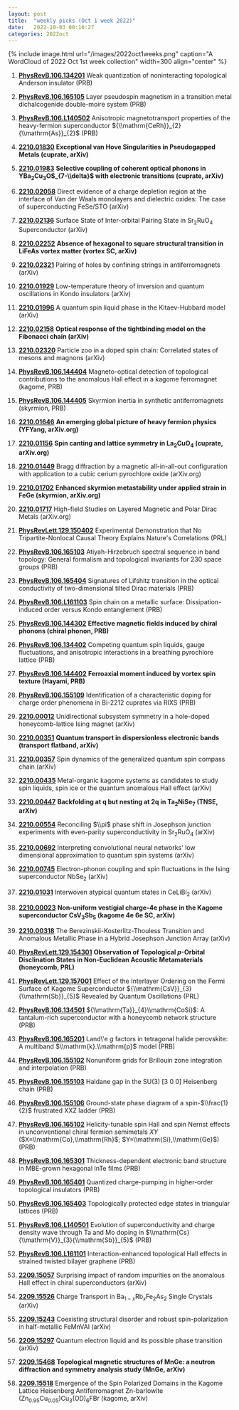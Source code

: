```yaml
---
layout: post
title:  "weekly picks (Oct 1 week 2022)"
date:   2022-10-03 00:16:27
categories: 2022oct
---
```


{% include image.html url="/images/2022oct1weeks.png" caption="A WordCloud of 2022 Oct 1st week collection" width=300 align="center" %}


1. **[PhysRevB.106.134201](https://link.aps.org/doi/10.1103/PhysRevB.106.134201)** Weak quantization of noninteracting topological Anderson insulator (PRB)

1. **[PhysRevB.106.165105](https://link.aps.org/doi/10.1103/PhysRevB.106.165105)** Layer pseudospin magnetism in a transition metal dichalcogenide double-moire system (PRB)

1. **[PhysRevB.106.L140502](https://link.aps.org/doi/10.1103/PhysRevB.106.L140502)** Anisotropic magnetotransport properties of the heavy-fermion superconductor ${\\mathrm{CeRh}}_{2}{\\mathrm{As}}_{2}$ (PRB)



1. **[2210.01830](http://arxiv.org/abs/2210.01830)** **Exceptional van Hove Singularities in Pseudogapped Metals (cuprate, arXiv)**

1. **[2210.01983](http://arxiv.org/abs/2210.01983)** **Selective coupling of coherent optical phonons in YBa$_2$Cu$_3$O$_{7-\\delta}$ with electronic transitions (cuprate, arXiv)**

1. **[2210.02058](http://arxiv.org/abs/2210.02058)** Direct evidence of a charge depletion region at the interface of Van der Waals monolayers and dielectric oxides: The case of superconducting FeSe/STO (arXiv)

1. **[2210.02136](http://arxiv.org/abs/2210.02136)** Surface State of Inter-orbital Pairing State in Sr$_2$RuO$_4$ Superconductor (arXiv)

1. **[2210.02252](http://arxiv.org/abs/2210.02252)** **Absence of hexagonal to square structural transition in LiFeAs vortex matter (vortex SC, arXiv)**

1. **[2210.02321](http://arxiv.org/abs/2210.02321)** Pairing of holes by confining strings in antiferromagnets (arXiv)

1. **[2210.01929](http://arxiv.org/abs/2210.01929)** Low-temperature theory of inversion and quantum oscillations in Kondo insulators (arXiv)

1. **[2210.01996](http://arxiv.org/abs/2210.01996)** A quantum spin liquid phase in the Kitaev-Hubbard model (arXiv)

1. **[2210.02158](http://arxiv.org/abs/2210.02158)** **Optical response of the tightbinding model on the Fibonacci chain (arXiv)**

1. **[2210.02320](http://arxiv.org/abs/2210.02320)** Particle zoo in a doped spin chain: Correlated states of mesons and magnons (arXiv)




1. **[PhysRevB.106.144404](https://link.aps.org/doi/10.1103/PhysRevB.106.144404)** Magneto-optical detection of topological contributions to the anomalous Hall effect in a kagome ferromagnet (kagome, PRB)

1. **[PhysRevB.106.144405](https://link.aps.org/doi/10.1103/PhysRevB.106.144405)** Skyrmion inertia in synthetic antiferromagnets (skyrmion, PRB)


1. **[2210.01646](http://arxiv.org/abs/2210.01646)** **An emerging global picture of heavy fermion physics (YFYang, arXiv.org)**

1. **[2210.01156](http://arxiv.org/abs/2210.01156)** **Spin canting and lattice symmetry in La$_2$CuO$_4$ (cuprate, arXiv.org)**

1. **[2210.01449](http://arxiv.org/abs/2210.01449)** Bragg diffraction by a magnetic all-in-all-out configuration with application to a cubic cerium pyrochlore oxide (arXiv.org)

1. **[2210.01702](http://arxiv.org/abs/2210.01702)** **Enhanced skyrmion metastability under applied strain in FeGe (skyrmion, arXiv.org)**

1. **[2210.01717](http://arxiv.org/abs/2210.01717)** High-field Studies on Layered Magnetic and Polar Dirac Metals (arXiv.org)

1. **[PhysRevLett.129.150402](https://link.aps.org/doi/10.1103/PhysRevLett.129.150402)** Experimental Demonstration that No Tripartite-Nonlocal Causal Theory Explains Nature's Correlations (PRL)

1. **[PhysRevB.106.165103](https://link.aps.org/doi/10.1103/PhysRevB.106.165103)** Atiyah-Hirzebruch spectral sequence in band topology: General formalism and topological invariants for 230 space groups (PRB)

1. **[PhysRevB.106.165404](https://link.aps.org/doi/10.1103/PhysRevB.106.165404)** Signatures of Lifshitz transition in the optical conductivity of two-dimensional tilted Dirac materials (PRB)

1. **[PhysRevB.106.L161103](https://link.aps.org/doi/10.1103/PhysRevB.106.L161103)** Spin chain on a metallic surface: Dissipation-induced order versus Kondo entanglement (PRB)

1. **[PhysRevB.106.144302](https://link.aps.org/doi/10.1103/PhysRevB.106.144302)** **Effective magnetic fields induced by chiral phonons (chiral phonon, PRB)**

1. **[PhysRevB.106.134402](https://link.aps.org/doi/10.1103/PhysRevB.106.134402)** Competing quantum spin liquids, gauge fluctuations, and anisotropic interactions in a breathing pyrochlore lattice (PRB)

1. **[PhysRevB.106.144402](https://link.aps.org/doi/10.1103/PhysRevB.106.144402)** **Ferroaxial moment induced by vortex spin texture (Hayami, PRB)**

1. **[PhysRevB.106.155109](https://link.aps.org/doi/10.1103/PhysRevB.106.155109)** Identification of a characteristic doping for charge order phenomena in Bi-2212 cuprates via RIXS (PRB)



1. **[2210.00012](http://arxiv.org/abs/2210.00012)** Unidirectional subsystem symmetry in a hole-doped honeycomb-lattice Ising magnet (arXiv)

1. **[2210.00351](http://arxiv.org/abs/2210.00351)** **Quantum transport in dispersionless electronic bands (transport flatband, arXiv)**

1. **[2210.00357](http://arxiv.org/abs/2210.00357)** Spin dynamics of the generalized quantum spin compass chain (arXiv)

1. **[2210.00435](http://arxiv.org/abs/2210.00435)** Metal-organic kagome systems as candidates to study spin liquids, spin ice or the quantum anomalous Hall effect (arXiv)

1. **[2210.00447](http://arxiv.org/abs/2210.00447)** **Backfolding at q but nesting at 2q in Ta$_2$NiSe$_7$ (TNSE, arXiv)**

1. **[2210.00554](http://arxiv.org/abs/2210.00554)** Reconciling $\\pi$ phase shift in Josephson junction experiments with even-parity superconductivity in Sr$_2$RuO$_4$ (arXiv)

1. **[2210.00692](http://arxiv.org/abs/2210.00692)** Interpreting convolutional neural networks' low dimensional approximation to quantum spin systems (arXiv)

1. **[2210.00745](http://arxiv.org/abs/2210.00745)** Electron-phonon coupling and spin fluctuations in the Ising superconductor NbSe$_{2}$ (arXiv)

1. **[2210.01031](http://arxiv.org/abs/2210.01031)** Interwoven atypical quantum states in CeLiBi$_2$ (arXiv)

1. **[2210.00023](http://arxiv.org/abs/2210.00023)** **Non-uniform vestigial charge-4e phase in the Kagome superconductor CsV$_3$Sb$_5$ (kagome 4e 6e SC, arXiv)**

1. **[2210.00318](http://arxiv.org/abs/2210.00318)** The Berezinskii-Kosterlitz-Thouless Transition and Anomalous Metallic Phase in a Hybrid Josephson Junction Array (arXiv)


1. **[PhysRevLett.129.154301](https://link.aps.org/doi/10.1103/PhysRevLett.129.154301)** **Observation of Topological $p$-Orbital Disclination States in Non-Euclidean Acoustic Metamaterials (honeycomb, PRL)**

1. **[PhysRevLett.129.157001](https://link.aps.org/doi/10.1103/PhysRevLett.129.157001)** Effect of the Interlayer Ordering on the Fermi Surface of Kagome Superconductor ${\\mathrm{CsV}}_{3}{\\mathrm{Sb}}_{5}$ Revealed by Quantum Oscillations (PRL)

1. **[PhysRevB.106.134501](https://link.aps.org/doi/10.1103/PhysRevB.106.134501)** ${\\mathrm{Ta}}_{4}\\mathrm{CoSi}$: A tantalum-rich superconductor with a honeycomb network structure (PRB)

1. **[PhysRevB.106.165201](https://link.aps.org/doi/10.1103/PhysRevB.106.165201)** Land\\'e $g$ factors in tetragonal halide perovskite: A multiband $\\mathrm{k}.\\mathrm{p}$ model (PRB)

1. **[PhysRevB.106.155102](https://link.aps.org/doi/10.1103/PhysRevB.106.155102)** Nonuniform grids for Brillouin zone integration and interpolation (PRB)

1. **[PhysRevB.106.155103](https://link.aps.org/doi/10.1103/PhysRevB.106.155103)** Haldane gap in the SU(3) [3 0 0] Heisenberg chain (PRB)

1. **[PhysRevB.106.155106](https://link.aps.org/doi/10.1103/PhysRevB.106.155106)** Ground-state phase diagram of a spin-$\\frac{1}{2}$ frustrated XXZ ladder (PRB)

1. **[PhysRevB.106.165102](https://link.aps.org/doi/10.1103/PhysRevB.106.165102)** Helicity-tunable spin Hall and spin Nernst effects in unconventional chiral fermion semimetals $XY$ ($X=\\mathrm{Co},\\mathrm{Rh}$; $Y=\\mathrm{Si},\\mathrm{Ge}$) (PRB)

1. **[PhysRevB.106.165301](https://link.aps.org/doi/10.1103/PhysRevB.106.165301)** Thickness-dependent electronic band structure in MBE-grown hexagonal InTe films (PRB)

1. **[PhysRevB.106.165401](https://link.aps.org/doi/10.1103/PhysRevB.106.165401)** Quantized charge-pumping in higher-order topological insulators (PRB)

1. **[PhysRevB.106.165403](https://link.aps.org/doi/10.1103/PhysRevB.106.165403)** Topologically protected edge states in triangular lattices (PRB)

1. **[PhysRevB.106.L140501](https://link.aps.org/doi/10.1103/PhysRevB.106.L140501)** Evolution of superconductivity and charge density wave through Ta and Mo doping in $\\mathrm{Cs}{\\mathrm{V}}_{3}{\\mathrm{Sb}}_{5}$ (PRB)

1. **[PhysRevB.106.L161101](https://link.aps.org/doi/10.1103/PhysRevB.106.L161101)** Interaction-enhanced topological Hall effects in strained twisted bilayer graphene (PRB)



1. **[2209.15057](http://arxiv.org/abs/2209.15057)** Surprising impact of random impurities on the anomalous Hall effect in chiral superconductors (arXiv)

1. **[2209.15526](http://arxiv.org/abs/2209.15526)** Charge Transport in Ba$_{1-x}$Rb$_{x}$Fe$_{2}$As$_{2}$ Single Crystals (arXiv)

1. **[2209.15243](http://arxiv.org/abs/2209.15243)** Coexisting structural disorder and robust spin-polarization in half-metallic FeMnVAl (arXiv)

1. **[2209.15297](http://arxiv.org/abs/2209.15297)** Quantum electron liquid and its possible phase transition (arXiv)

1. **[2209.15468](http://arxiv.org/abs/2209.15468)** **Topological magnetic structures of MnGe: a neutron diffraction and symmetry analysis study (MnGe, arXiv)**

1. **[2209.15518](http://arxiv.org/abs/2209.15518)** Emergence of the Spin Polarized Domains in the Kagome Lattice Heisenberg Antiferromagnet Zn-barlowite (Zn$_{0.95}$Cu$_{0.05}$)Cu$_{3}$(OD)$_{6}$FBr (kagome, arXiv)
